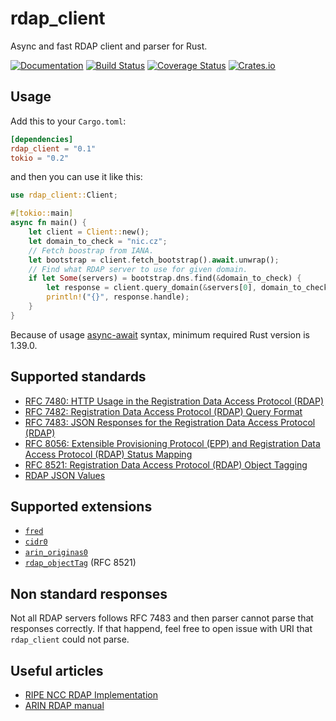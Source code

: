rdap_client
========

Async and fast RDAP client and parser for Rust.

[![Documentation](https://docs.rs/rdap_client/badge.svg)](https://docs.rs/rdap_client)
[![Build Status](https://travis-ci.org/JakubOnderka/rdap_client.svg?branch=master)](https://travis-ci.org/JakubOnderka/rdap_client)
[![Coverage Status](https://coveralls.io/repos/github/JakubOnderka/rdap_client/badge.svg?branch=master)](https://coveralls.io/github/JakubOnderka/rdap_client?branch=master)
[![Crates.io](https://img.shields.io/crates/v/rdap_client.svg)](https://crates.io/crates/rdap_client)

## Usage

Add this to your `Cargo.toml`:

```toml
[dependencies]
rdap_client = "0.1"
tokio = "0.2"
```

and then you can use it like this:

```rust
use rdap_client::Client;

#[tokio::main]
async fn main() {
    let client = Client::new();
    let domain_to_check = "nic.cz";
    // Fetch boostrap from IANA.
    let bootstrap = client.fetch_bootstrap().await.unwrap();
    // Find what RDAP server to use for given domain.
    if let Some(servers) = bootstrap.dns.find(&domain_to_check) {
        let response = client.query_domain(&servers[0], domain_to_check).await.unwrap();
        println!("{}", response.handle);
    }
}
```

Because of usage [async-await](https://blog.rust-lang.org/2019/11/07/Async-await-stable.html) syntax, minimum required 
Rust version is 1.39.0.

## Supported standards

* [RFC 7480: HTTP Usage in the Registration Data Access Protocol (RDAP)](https://tools.ietf.org/html/rfc7480)
* [RFC 7482: Registration Data Access Protocol (RDAP) Query Format](https://tools.ietf.org/html/rfc7482)
* [RFC 7483: JSON Responses for the Registration Data Access Protocol (RDAP)](https://tools.ietf.org/html/rfc7483)
* [RFC 8056: Extensible Provisioning Protocol (EPP) and Registration Data Access Protocol (RDAP) Status Mapping](https://tools.ietf.org/html/rfc8056)
* [RFC 8521: Registration Data Access Protocol (RDAP) Object Tagging](https://tools.ietf.org/html/rfc8521)
* [RDAP JSON Values](https://www.iana.org/assignments/rdap-json-values/rdap-json-values.xhtml)

## Supported extensions

* [`fred`](https://fred.nic.cz/rdap-extension/)
* [`cidr0`](https://bitbucket.org/nroecg/nro-rdap-cidr/src/master/nro-rdap-cidr.txt)
* [`arin_originas0`](https://bitbucket.org/arin-specs/arin-rdap-originas/src/master/arin-rdap-originas.txt)
* [`rdap_objectTag`](https://www.iana.org/go/rfc8521) (RFC 8521)

## Non standard responses

Not all RDAP servers follows RFC 7483 and then parser cannot parse that responses correctly. If that happend, feel 
free to open issue with URI that `rdap_client` could not parse.

## Useful articles 

* [RIPE NCC RDAP Implementation](https://github.com/RIPE-NCC/whois/blob/master/README.RDAP.md)
* [ARIN RDAP manual](https://www.arin.net/resources/registry/whois/rdap/)

